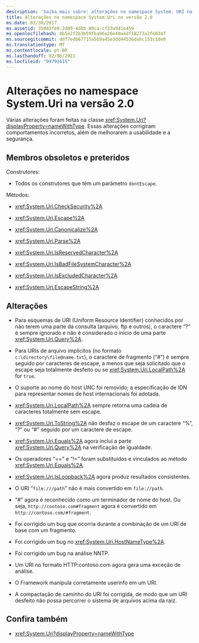```yaml
---
description: 'Saiba mais sobre: alterações no namespace System. URI na versão 2,0'
title: Alterações no namespace System.Uri na versão 2.0
ms.date: 03/30/2017
ms.assetid: 35883fe9-2d09-4d8b-80ca-cf23a941e459
ms.openlocfilehash: 8b5e2f2b3b59fba96e20e40a4df18273a2f6034f
ms.sourcegitcommit: ddf7edb67715a5b9a45e3dd44536dabc153c1de0
ms.translationtype: MT
ms.contentlocale: pt-BR
ms.lasthandoff: 02/06/2021
ms.locfileid: "99791615"
---
```

# <a name="changes-to-the-systemuri-namespace-in-version-20"></a>Alterações no namespace System.Uri na versão 2.0

Várias alterações foram feitas na classe <xref:System.Uri?displayProperty=nameWithType>. Essas alterações corrigiram comportamentos incorretos, além de melhorarem a usabilidade e a segurança.

## <a name="obsolete-and-deprecated-members"></a>Membros obsoletos e preteridos

 Construtores:

- Todos os construtores que têm um parâmetro `dontEscape`.

 Métodos:

- <xref:System.Uri.CheckSecurity%2A>

- <xref:System.Uri.Escape%2A>

- <xref:System.Uri.Canonicalize%2A>

- <xref:System.Uri.Parse%2A>

- <xref:System.Uri.IsReservedCharacter%2A>

- <xref:System.Uri.IsBadFileSystemCharacter%2A>

- <xref:System.Uri.IsExcludedCharacter%2A>

- <xref:System.Uri.EscapeString%2A>

## <a name="changes"></a>Alterações

- Para esquemas de URI (Uniform Resource Identifier) conhecidos por não terem uma parte da consulta (arquivo, ftp e outros), o caractere “?” é sempre ignorado e não é considerado o início de uma parte <xref:System.Uri.Query%2A>.

- Para URIs de arquivo implícitos (no formato `c:\directory\file@name.txt`), o caractere de fragmento (“#”) é sempre seguido por caracteres de escape, a menos que seja solicitado que o escape seja totalmente desfeito ou se <xref:System.Uri.LocalPath%2A> for `true`.

- O suporte ao nome do host UNC foi removido; a especificação de IDN para representar nomes de host internacionais foi adotada.

- <xref:System.Uri.LocalPath%2A> sempre retorna uma cadeia de caracteres totalmente sem escape.

- <xref:System.Uri.ToString%2A> não desfaz o escape de um caractere “%”, “?” ou “#” seguido por um caractere de escape.

- <xref:System.Uri.Equals%2A> agora inclui a parte <xref:System.Uri.Query%2A> na verificação de igualdade.

- Os operadores “==” e “!=” foram substituídos e vinculados ao método <xref:System.Uri.Equals%2A>.

- <xref:System.Uri.IsLoopback%2A> agora produz resultados consistentes.

- O URI “`file:///path`” não é mais convertido em `file://path`.

- “#” agora é reconhecido como um terminador de nome do host. Ou seja, `http://contoso.com#fragment` agora é convertido em `http://contoso.com/#fragment`.

- Foi corrigido um bug que ocorria durante a combinação de um URI de base com um fragmento.

- Foi corrigido um bug no <xref:System.Uri.HostNameType%2A>.

- Foi corrigido um bug na análise NNTP.

- Um URI no formato HTTP:contoso.com agora gera uma exceção de análise.

- O Framework manipula corretamente userinfo em um URI.

- A compactação de caminho do URI foi corrigida, de modo que um URI desfeito não possa percorrer o sistema de arquivos acima da raiz.

## <a name="see-also"></a>Confira também

- <xref:System.Uri?displayProperty=nameWithType>
